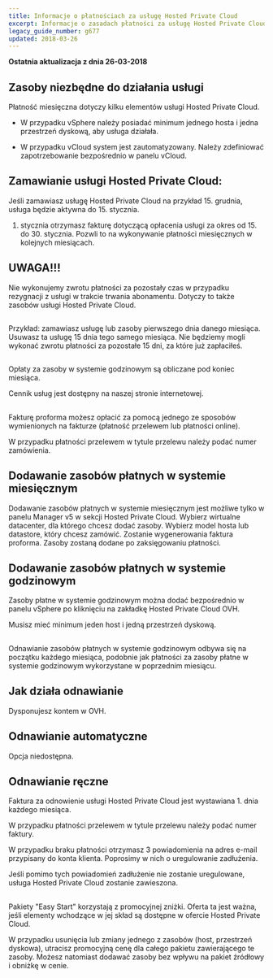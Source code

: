 ```yaml
---
title: Informacje o płatnościach za usługę Hosted Private Cloud
excerpt: Informacje o zasadach płatności za usługę Hosted Private Cloud
legacy_guide_number: g677
updated: 2018-03-26
---
```


**Ostatnia aktualizacja z dnia 26-03-2018**

## 


## Zasoby niezbędne do działania usługi
Płatność miesięczna dotyczy kilku elementów usługi Hosted Private Cloud. 


- W przypadku vSphere należy posiadać minimum jednego hosta i jedna przestrzeń dyskową, aby usługa działała.

- W przypadku vCloud system jest zautomatyzowany. Należy zdefiniować zapotrzebowanie bezpośrednio w panelu vCloud.




## Zamawianie usługi Hosted Private Cloud:
Jeśli zamawiasz usługę Hosted Private Cloud na przykład 15. grudnia, usługa będzie aktywna do 15. stycznia. 

1. stycznia otrzymasz fakturę dotyczącą opłacenia usługi za okres od 15. do 30. stycznia. Pozwli to na wykonywanie płatności miesięcznych w kolejnych miesiącach.

## UWAGA!!!
Nie wykonujemy zwrotu płatności za pozostały czas w przypadku rezygnacji z usługi w trakcie trwania abonamentu. 
Dotyczy to także zasobów usługi Hosted Private Cloud.


## 
Przykład: zamawiasz usługę lub zasoby pierwszego dnia danego miesiąca. Usuwasz ta usługę 15 dnia tego samego miesiąca. Nie będziemy mogli wykonać zwrotu płatności za pozostałe 15 dni, za które już zapłaciłeś.


## 
Opłaty za zasoby w systemie godzinowym są obliczane pod koniec miesiąca. 

Cennik usług jest dostępny na naszej stronie internetowej.


## 
Fakturę proforma możesz opłacić za pomocą jednego ze sposobów wymienionych na fakturze (płatność przelewem lub płatności online). 

W przypadku płatności przelewem w tytule przelewu należy podać numer zamówienia.


## Dodawanie zasobów płatnych w systemie miesięcznym
Dodawanie zasobów płatnych w systemie miesięcznym jest możliwe tylko w panelu Manager v5 w sekcji Hosted Private Cloud. 
Wybierz wirtualne datacenter, dla którego chcesz dodać zasoby.  Wybierz model hosta lub datastore, który chcesz zamówić. Zostanie wygenerowania faktura proforma. Zasoby zostaną dodane po zaksięgowaniu płatności.


## Dodawanie zasobów płatnych w systemie godzinowym
Zasoby płatne w systemie godzinowym można dodać bezpośrednio w panelu vSphere po kliknięciu na zakładkę Hosted Private Cloud OVH.

Musisz mieć minimum jeden host i jedną przestrzeń dyskową.


## 
Odnawianie zasobów płatnych w systemie godzinowym odbywa się na początku każdego miesiąca, podobnie jak płatności za zasoby płatne w systemie godzinowym wykorzystane w poprzednim miesiącu.


## Jak działa odnawianie
Dysponujesz kontem w OVH.


## Odnawianie automatyczne
Opcja niedostępna.


## Odnawianie ręczne
Faktura za odnowienie usługi Hosted Private Cloud jest wystawiana 1. dnia każdego miesiąca. 

W przypadku płatności przelewem w tytule przelewu należy podać numer faktury. 

W przypadku braku płatności otrzymasz 3 powiadomienia na adres e-mail przypisany do konta klienta. Poprosimy w nich o uregulowanie zadłużenia. 

Jeśli pomimo tych powiadomień zadłużenie nie zostanie uregulowane, usługa Hosted Private Cloud zostanie zawieszona.


## 
Pakiety "Easy Start" korzystają z promocyjnej zniżki. 
Oferta ta jest ważna, jeśli elementy wchodzące w jej skład są dostępne w ofercie Hosted Private Cloud.

W przypadku usunięcia lub zmiany jednego z zasobów (host, przestrzeń dyskowa), utracisz promocyjną cenę dla całego pakietu zawierającego te zasoby. Możesz natomiast dodawać zasoby bez wpływu na pakiet źródłowy i obniżkę w cenie.

